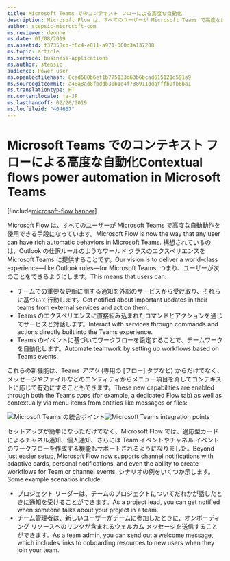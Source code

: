 ```yaml
---
title: Microsoft Teams でのコンテキスト フローによる高度な自動化
description: Microsoft Flow は、すべてのユーザーが Microsoft Teams で高度な自動動作を使用できる手段になっています。
author: stepsic-microsoft-com
ms.reviewer: deonhe
ms.date: 01/08/2019
ms.assetid: f37358cb-f6c4-e811-a971-000d3a137208
ms.topic: article
ms.service: business-applications
ms.author: stepsic
audience: Power user
ms.openlocfilehash: 8cad688b6ef1b775133d63b6bcad615121d591a9
ms.sourcegitcommit: a48a8ad8fbddb30b1d4f738911ddafffb9fb6ba1
ms.translationtype: HT
ms.contentlocale: ja-JP
ms.lasthandoff: 02/20/2019
ms.locfileid: "404667"
---
```

# <a name="contextual-flows-power-automation-in-microsoft-teams"></a><span data-ttu-id="3852b-103">Microsoft Teams でのコンテキスト フローによる高度な自動化</span><span class="sxs-lookup"><span data-stu-id="3852b-103">Contextual flows power automation in Microsoft Teams</span></span>
[!include[microsoft-flow banner](../includes/microsoft-flow.md)]




<span data-ttu-id="3852b-104">Microsoft Flow は、すべてのユーザーが Microsoft Teams で高度な自動動作を使用できる手段になっています。</span><span class="sxs-lookup"><span data-stu-id="3852b-104">Microsoft Flow is now the way that any user can have rich automatic behaviors in Microsoft Teams.</span></span> <span data-ttu-id="3852b-105">構想されているのは、Outlook の仕訳ルールのようなワールド クラスのエクスペリエンスを Microsoft Teams に提供することです。</span><span class="sxs-lookup"><span data-stu-id="3852b-105">Our vision is to deliver a world-class experience—like Outlook rules—for Microsoft Teams.</span></span> <span data-ttu-id="3852b-106">つまり、ユーザーが次のことをできるようにします。</span><span class="sxs-lookup"><span data-stu-id="3852b-106">This means that users can:</span></span>

- <span data-ttu-id="3852b-107">チームでの重要な更新に関する通知を外部のサービスから受け取り、それらに基づいて行動します。</span><span class="sxs-lookup"><span data-stu-id="3852b-107">Get notified about important updates in their teams from external services and act on them.</span></span>
- <span data-ttu-id="3852b-108">Teams のエクスペリエンスに直接組み込まれたコマンドとアクションを通じてサービスと対話します。</span><span class="sxs-lookup"><span data-stu-id="3852b-108">Interact with services through commands and actions directly built into the Teams experience.</span></span>
- <span data-ttu-id="3852b-109">Teams のイベントに基づいてワークフローを設定することで、チームワークを自動化します。</span><span class="sxs-lookup"><span data-stu-id="3852b-109">Automate teamwork by setting up workflows based on Teams events.</span></span>

<span data-ttu-id="3852b-110">これらの新機能は、Teams *アプリ* (専用の [フロー] タブなど) からだけでなく、メッセージやファイルなどのエンティティからメニュー項目を介してコンテキストに応じて有効にすることもできます。</span><span class="sxs-lookup"><span data-stu-id="3852b-110">These new capabilities are enabled through both the Teams *apps* (for example, a dedicated Flow tab) as well as contextually via menu items from entities like messages or files:</span></span>

<span data-ttu-id="3852b-111">![Microsoft Teams の統合ポイント](./media/TeamsIntegrationPoints-1.png "Microsoft Teams の統合ポイント")</span><span class="sxs-lookup"><span data-stu-id="3852b-111">![Microsoft Teams integration points](./media/TeamsIntegrationPoints-1.png "Microsoft Teams integration points")</span></span>

<span data-ttu-id="3852b-112">セットアップが簡単になっただけでなく、Microsoft Flow では、適応型カードによるチャネル通知、個人通知、さらには Team イベントやチャネル イベントのワークフローを作成する機能もサポートされるようになりました。</span><span class="sxs-lookup"><span data-stu-id="3852b-112">Beyond just easier setup, Microsoft Flow now supports channel notifications with adaptive cards, personal notifications, and even the ability to create workflows for Team or channel events.</span></span> <span data-ttu-id="3852b-113">シナリオの例をいくつか示します。</span><span class="sxs-lookup"><span data-stu-id="3852b-113">Some example scenarios include:</span></span>

- <span data-ttu-id="3852b-114">プロジェクト リーダーは、チームのプロジェクトについてだれかが話したときに通知を受けることができます。</span><span class="sxs-lookup"><span data-stu-id="3852b-114">As a project lead, you can get notified when someone talks about your project in a team.</span></span>
- <span data-ttu-id="3852b-115">チーム管理者は、新しいユーザーがチームに参加したときに、オンボーディング リソースへのリンクが含まれるウェルカム メッセージを送信することができます。</span><span class="sxs-lookup"><span data-stu-id="3852b-115">As a team admin, you can send out a welcome message, which includes links to onboarding resources to new users when they join your team.</span></span>
